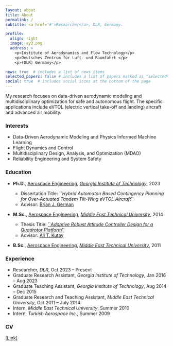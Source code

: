 ```yaml
---
layout: about
title: About
permalink: /
subtitle: <a href='#'>Researcher</a>, DLR, Germany.

profile:
  align: right
  image: ey3.png
  address: >
    <p>Institute of Aerodynamics and Flow Technology</p>
    <p>Deutsches Zentrum für Luft- und Raumfahrt </p>
    <p>(DLR) Germany</p>

news: true  # includes a list of news items
selected_papers: false # includes a list of papers marked as "selected={true}"
social: true  # includes social icons at the bottom of the page
---
```


My research focuses on data-driven aerodynamic modeling and multidisciplinary optimization for safe and autonomous flight. The specific applications include eVTOL (electric vertical take-off and landing) aircraft and advanced air mobility. 

### Interests

   - Data-Driven Aerodynamic Modeling and Physics Informed Machine Learning
   - Flight Dynamics and Control
   - Multidisciplinary Design, Analysis, and Optimization (MDAO)    
   - Reliability Engineering and System Safety

### Education

   - **Ph.D.**, <a href="https://ae.gatech.edu/">Aerospace Engineering</a>, <a href="https://www.gatech.edu/">_Georgia Institute of Technology_</a>, 2023 
      - Dissertation Title: ``_Hybrid Automaton Based Contingency Planning for Over-Actuated Tandem Tilt-Wing eVTOL Aircraft_''
      - Advisor: <a href="https://bgerman.ae.gatech.edu/">Brian J. German</a>  

   - **M.Sc.**, <a href="http://ae.metu.edu.tr/">Aerospace Engineering</a>, <a href="https://www.metu.edu.tr/">_Middle East Technical University_</a>, 2014
      - Thesis Title: <a href="https://etd.lib.metu.edu.tr/upload/12617486/index.pdf">``_Adaptive Robust Attitude Controller Design for a Quadrotor Platform_''</a>  
      - Advisor: <a href="https://avesis.metu.edu.tr/kutay">Ali T. Kutay</a>  

   - **B.Sc.**, <a href="http://ae.metu.edu.tr/">Aerospace Engineering</a>, <a href="https://www.metu.edu.tr/">_Middle East Technical University_</a>, 2011

### Experience
   - Researcher, _DLR_, Oct 2023 – Present     
   - Graduate Research Assistant, _Georgia Institute of Technology_, Jan 2016 – Aug 2023     
   - Graduate Teaching Assistant, _Georgia Institute of Technology_, Aug 2014 – Dec 2015
   - Graduate Research and Teaching Assistant, _Middle East Technical University_, Oct 2011 – July 2014
   - Intern, _Middle East Technical University_, Summer 2010
   - Intern, _Turkish Aerospace Inc._, Summer 2009

### CV
  <a href="assets/pdf/EmreYilmaz_CV-2.pdf" >[Link]</a>



<!---
Previously:
My research focuses on physics-based machine learning, eVTOL (electric vertical take-off and landing) aircraft, AAM (advanced air mobility) concepts, and autonomy and decision making.

Research Interests
Physics Informed Machine Learning and Physics Informed Neural Networks
Flight Dynamics, Control, Performance, Trajectory Optimization, and Contingency Planning of Aerospace Vehicles (Specific Focus: eVTOL Aircraft)
Multidisciplinary Design, Analysis, and Optimization (MDAO)
Autonomy and Decision-Making
Urban/Advanced Air Mobility Multi-Agent Air Traffic Optimization
Reliability Engineering and System Safety

Adam Optimization Guys Template:
address a computational question: How can we build general problem-solving machines with human-like efficiency and adaptability? In particular, my research interests focus on the development of efficient learning algorithms for deep neural networks. My research interests overlap with the following research communities: NeurIPS, ICLR, and ICML. I am also broadly interested in reinforcement learning, natural language processing, and artificial intelligence.

For future students interested in learning algorithms and theory: Please apply through the department admission.

Short bio: I completed PhD under the supervision of Geoffrey Hinton. Both my master's (2014) and undergrad degrees (2011) are from the University of Toronto under Brendan Frey and Ruslan Salakhutdinov. I am a CIFAR AI chair. I was a recipient of the Facebook Graduate Fellowship 2016 in machine learning.

--Google scholar page contact me: jba at cs.toronto.edu

Brief Bio
I do research on scalable methods for machine learning, with a focus on generative models. My contributions include the Variational Autoencoder (VAE), the Adam optimizer, Glow, and Variational Diffusion Models, but please see Scholar for a more complete list. I obtained a PhD (cum laude) from University of Amsterdam in 2017, and was part of the founding team of OpenAI in 2015. Before that, I co-founded Advanza which got acquired in 2016. My formal name is Diederik, but have the Frysian nickname Durk (pronounced like Dirk). I currently live in the San Francisco Bay area.

2018 - Present: Research Scientist at Google Brain / DeepMind. I work on SOTA generative models for text, image and video.
2015 - 2018: Part of founding team and Research Scientist at OpenAI (San Francisco). Lead of the Algorithms team, focused on basic research.
2013 - 2017: Ph.D. (cum laude) at University of Amsterdam, advised by Max Welling, on the topic of deep learning and generative models. Thesis: Variational Inference and Deep Learning: A New Synthesis. Spent summers of 2014/2015 at DeepMind for collaborations.
2010 - 2012: Co-founder and technical lead at Advanza, successful exit in 2016.
2009 and 2012: Jr. Research Scientist at New York University, Yann LeCun's lab.
Variational Inference and Deep Learning: A New Synthesis
Ph.D. Thesis. Download at Dropbox or at UvA.

Demos
Some research demos that I (co-)developed:
2017: Generating faces with Glow. Developed with Prafulla Dhariwal.
2014: Generating digits with a VAE.
Links
These places are updated more frequently than this website:
Google Scholar page (list of my research papers)
Twitter
Mastodon
YouTube channel
LinkedIn
Awards and Honors
2020: The Adam optimization paper is the world's #1 most cited scientific paper of the past five years, according to Nature Index and Google Scholar.
2020: The AI 2000 Most Influential Scholar Award "in recognition of outstanding and vibrant contributions in the field of Machine Learning 2009-2019".
2019: The Dutch Datascience Award, from the Royal Holland Society of Sciences and Humanities, for my contributions in machine learning research.
2019: The ELLIS PhD Award for "outstanding research achievements during the dissertation phase of outstanding students working in the field of artificial intelligence and machine learning".
2017: PhD with 'cum laude', highest distinction in the Netherlands, and first time it was awarded at the CS department in 30 years.
2015: Google's first European Doctoral Fellowship in Deep Learning.




I study the implications of new technologies such as electric propulsion and autonomy on the design of aircraft and on aviation markets. 

    Operations research and market studies for urban air mobility (UAM), on-demand mobility (ODM), and new modes of regional aviation
    Flight performance and sizing of electric aircraft
    Aerodynamics, performance, and design of distributed electric propulsion configurations
    Wind tunnel and flight tests of subscale CTOL, STOL, and VTOL aircraft

Brian German is the National Institute of Aerospace (NIA) Langley Associate Professor in the School of Aerospace Engineering at Georgia Tech. His research involves aircraft electric propulsion, autonomous flight, and the emerging aviation markets that these technologies enable. 

He specializes in configuration design of electric aircraft, aerodynamics of distributed propulsion, battery and hybrid electric propulsion modeling, operations research problems for innovative scheduled and on-demand air services, and aircraft operational economics modeling. His work focuses primarily on new types of electric regional aircraft and eVTOL aircraft for urban air mobility. 

Prof. German is a founding member and former Chair (2014-2016) of the AIAA Transformational Flight Program Committee, which was chartered to explore the opportunities of emerging aircraft electric propulsion and autonomy technologies, and he is a member of the AIAA Aircraft Electric Propulsion and Power Working Group. Prof. German is a former Fulbright student scholar and NDSEG Graduate Research Fellow, and he received the NSF CAREER award in 2012. He is an Associate Fellow of AIAA Education. --->

<!---I am a Graduate Research Assistant Postdoctoral Fellow working in the School of Cybersecurity and Privacy at Georgia Tech under the supervision of Prof. Wenke Lee. Before joining Georgia Tech, I worked in Center for Cyber Security at New York University Abu Dhabi as a Research Engineer for two years. I currently hold a Ph.D. degree in Computer Science from Georgia Tech, an M.Sc. degree in Computer Engineering and two B.Sc. degrees in both Computer Engineering and Electrical & Electronics Engineering from TOBB University, Turkey. My research interests span a broad range of topics including deep learning, applied cryptography, security/privacy and forensics.

e^{i pi} + 1 = 0 --->




<!---LinkedIn Research Gate Resume 



<a href="https://scholar.google.com/citations?hl=en&user=1Ie3QuMAAAAJ">Google Scholar</a>   --->


